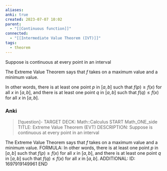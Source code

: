 ```yaml
---
aliases: 
anki: true
created: 2023-07-07 10:02
parent:
  - "[[Continuous function]]"
connected:
  - "[[Intermediate Value Theorem (IVT)]]"
tags:
  - theorem
---
```

Suppose  is continuous at every point in an interval  

The Extreme Value Theorem says that $f$ takes on a maximum value and a minimum value.

In other words, there is at least one point $p$ in $[a,b]$ such that $f(p)\geq f(x)$ for all $x$ in $[a,b]$, and there is at least one point $q$ in $[a,b]$ such that $f(q)\leq f(x)$ for all $x$ in $[a,b].$

### Anki
> [!question]-
TARGET DECK: Math::Calculus
START
Math_ONE_side
TITLE: Extreme Value Theorem (EVT)
DESCRIPTION: Suppose  is continuous at every point in an interval  

The Extreme Value Theorem says that $f$ takes on a maximum value and a minimum value.
FORMULA: In other words, there is at least one point $p$ in $[a,b]$ such that $f(p)\geq f(x)$ for all $x$ in $[a,b]$, and there is at least one point $q$ in $[a,b]$ such that $f(q)\leq f(x)$ for all $x$ in $[a,b].$
ADDITIONAL:
ID: 1697919149961
END
